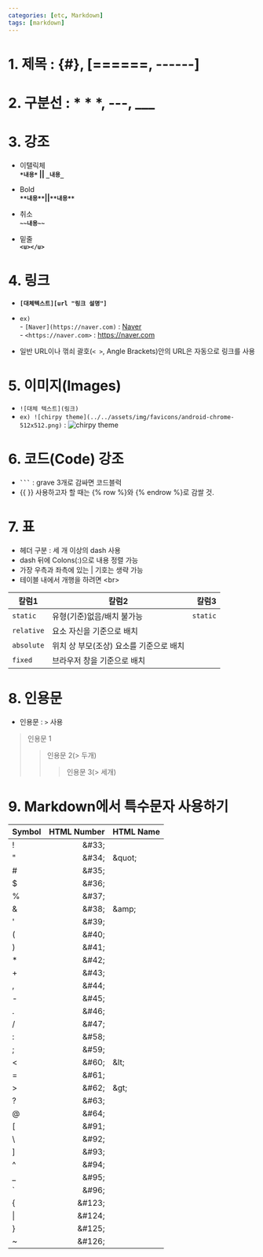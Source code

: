 ```yaml
---
categories: [etc, Markdown]
tags: [markdown]
---
```


# 1. 제목 : {#}, [======, ------]

# 2. 구분선 : \* \* \*, ---, \_\_\_

# 3. 강조

- 이탤릭체<br/>
  **`*내용*` || `_내용_`**

- Bold<br/>
  **`**내용**`||`**내용**`**

- 취소<br/>
  **`~~내용~~`**

- 밑줄<br/>
  **`<u></u>`**

# 4. 링크

- **`[대체텍스트][url "링크 설명"]`**
- `ex) `
  <br/> - `[Naver](https://naver.com)` : [Naver](https://naver.com)
  <br/> - `<https://naver.com>` : <https://naver.com>

- 일반 URL이나 꺾쇠 괄호(`< >`, Angle Brackets)안의 URL은 자동으로 링크를 사용

# 5. 이미지(Images)

- `![대체 텍스트](링크)`
- `ex) ![chirpy theme](../../assets/img/favicons/android-chrome-512x512.png)`
  : ![chirpy theme](../../assets/img/favicons/android-chrome-192x192.png)

# 6. 코드(Code) 강조

- **` ``` `** : grave 3개로 감싸면 코드블럭
- &#123;&#123; &#125;&#125; 사용하고자 할 때는 &#123;&#37; row &#37;&#125;와 &#123;&#37; endrow &#37;&#125;로 감쌀 것.

# 7. 표

- 헤더 구분 : 세 개 이상의 dash 사용
- dash 뒤에 Colons(:)으로 내용 정렬 가능
- 가장 우측과 좌측에 있는 \| 기호는 생략 가능
- 테이블 내에서 개행을 하려면 &lt;br&gt;

| 칼럼1      | 칼럼2                                   |    칼럼3 |
| ---------- | --------------------------------------- | -------: |
| `static`   | 유형(기준)없음/배치 불가능              | `static` |
| `relative` | 요소 자신을 기준으로 배치               |          |
| `absolute` | 위치 상 부모(조상) 요소를 기준으로 배치 |          |
| `fixed`    | 브라우저 창을 기준으로 배치             |          |

# 8. 인용문

- 인용문 : `>` 사용

> 인용문 1
>
> > 인용문 2(> 두개)
> >
> > > 인용문 3(> 세개)

# 9. Markdown에서 특수문자 사용하기

| Symbol |        HTML Number | HTML Name      |
| ------ | -----------------: | -------------- |
| !      |  &#38;&#35;33&#59; |                |
| "      |  &#38;&#35;34&#59; | &#38;quot&#59; |
| #      |  &#38;&#35;35&#59; |                |
| $      |  &#38;&#35;36&#59; |                |
| %      |  &#38;&#35;37&#59; |                |
| &      |  &#38;&#35;38&#59; | &#38;amp&#59;  |
| '      |  &#38;&#35;39&#59; |                |
| (      |  &#38;&#35;40&#59; |                |
| )      |  &#38;&#35;41&#59; |                |
| \*     |  &#38;&#35;42&#59; |                |
| +      |  &#38;&#35;43&#59; |                |
| ,      |  &#38;&#35;44&#59; |                |
| -      |  &#38;&#35;45&#59; |                |
| .      |  &#38;&#35;46&#59; |                |
| /      |  &#38;&#35;47&#59; |                |
| :      |  &#38;&#35;58&#59; |                |
| ;      |  &#38;&#35;59&#59; |                |
| <      |  &#38;&#35;60&#59; | &#38;lt&#59;   |
| =      |  &#38;&#35;61&#59; |                |
| >      |  &#38;&#35;62&#59; | &#38;gt&#59;   |
| ?      |  &#38;&#35;63&#59; |                |
| @      |  &#38;&#35;64&#59; |                |
| [      |  &#38;&#35;91&#59; |                |
| \      |  &#38;&#35;92&#59; |
| ]      |  &#38;&#35;93&#59; |                |
| ^      |  &#38;&#35;94&#59; |                |
| \_     |  &#38;&#35;95&#59; |                |
| `      |  &#38;&#35;96&#59; |                |
| {      | &#38;&#35;123&#59; |                |
| \|     | &#38;&#35;124&#59; |                |
| }      | &#38;&#35;125&#59; |                |
| ~      | &#38;&#35;126&#59; |                |
